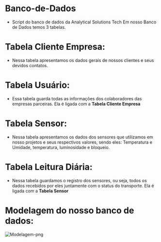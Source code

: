 # Banco-de-Dados
- Script do banco de dados da Analytical Solutions Tech
Em nosso Banco de Dados temos 3 tabelas.

# Tabela Cliente Empresa:
- Nessa tabela apresentamos os dados gerais de nossos clientes e seus devidos contatos.

# Tabela Usuário:
- Essa tabela guarda todas as informações dos colaboradores das empresas parceiras. Ela é ligada com a <b>Tabela Cliente Empresa</b>

# Tabela Sensor:
- Nessa tabela apresentamos os dados dos sensores que utilizamos em nosso projetos e seus respectivos valores, sendo eles: Temperatura e Umidade, temperatura, luminosidade e bloqueio.

# Tabela Leitura Diária:
- Nessa tabela guardamos o registro dos sensores, ou seja, todos os dados recebidos por eles juntamente com o status do transporte. Ela é ligada com a <b>Tabela Sensor</b>

# Modelagem do nosso banco de dados:

![Modelagem-png](https://user-images.githubusercontent.com/111745761/229803260-4633d5fd-572d-4c79-b2ba-b93ce9db7629.png)
